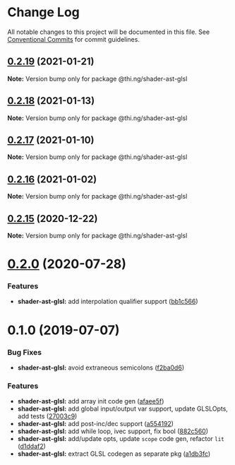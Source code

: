 # Change Log

All notable changes to this project will be documented in this file.
See [Conventional Commits](https://conventionalcommits.org) for commit guidelines.

## [0.2.19](https://github.com/thi-ng/umbrella/compare/@thi.ng/shader-ast-glsl@0.2.18...@thi.ng/shader-ast-glsl@0.2.19) (2021-01-21)

**Note:** Version bump only for package @thi.ng/shader-ast-glsl





## [0.2.18](https://github.com/thi-ng/umbrella/compare/@thi.ng/shader-ast-glsl@0.2.17...@thi.ng/shader-ast-glsl@0.2.18) (2021-01-13)

**Note:** Version bump only for package @thi.ng/shader-ast-glsl





## [0.2.17](https://github.com/thi-ng/umbrella/compare/@thi.ng/shader-ast-glsl@0.2.16...@thi.ng/shader-ast-glsl@0.2.17) (2021-01-10)

**Note:** Version bump only for package @thi.ng/shader-ast-glsl





## [0.2.16](https://github.com/thi-ng/umbrella/compare/@thi.ng/shader-ast-glsl@0.2.15...@thi.ng/shader-ast-glsl@0.2.16) (2021-01-02)

**Note:** Version bump only for package @thi.ng/shader-ast-glsl





## [0.2.15](https://github.com/thi-ng/umbrella/compare/@thi.ng/shader-ast-glsl@0.2.14...@thi.ng/shader-ast-glsl@0.2.15) (2020-12-22)

**Note:** Version bump only for package @thi.ng/shader-ast-glsl





# [0.2.0](https://github.com/thi-ng/umbrella/compare/@thi.ng/shader-ast-glsl@0.1.39...@thi.ng/shader-ast-glsl@0.2.0) (2020-07-28)


### Features

* **shader-ast-glsl:** add interpolation qualifier support ([bb1c566](https://github.com/thi-ng/umbrella/commit/bb1c56621701bd66cc56062cd258a63c64c029d2))





# 0.1.0 (2019-07-07)

### Bug Fixes

* **shader-ast-glsl:** avoid extraneous semicolons ([f2ba0d6](https://github.com/thi-ng/umbrella/commit/f2ba0d6))

### Features

* **shader-ast-glsl:** add array init code gen ([afaee5f](https://github.com/thi-ng/umbrella/commit/afaee5f))
* **shader-ast-glsl:** add global input/output var support, update GLSLOpts, add tests ([27003c9](https://github.com/thi-ng/umbrella/commit/27003c9))
* **shader-ast-glsl:** add post-inc/dec support ([a554192](https://github.com/thi-ng/umbrella/commit/a554192))
* **shader-ast-glsl:** add while loop, ivec support, fix bool ([882c560](https://github.com/thi-ng/umbrella/commit/882c560))
* **shader-ast-glsl:** add/update opts, update `scope` code gen, refactor `lit` ([d1ddaf2](https://github.com/thi-ng/umbrella/commit/d1ddaf2))
* **shader-ast-glsl:** extract GLSL codegen as separate pkg ([a1db3fc](https://github.com/thi-ng/umbrella/commit/a1db3fc))
